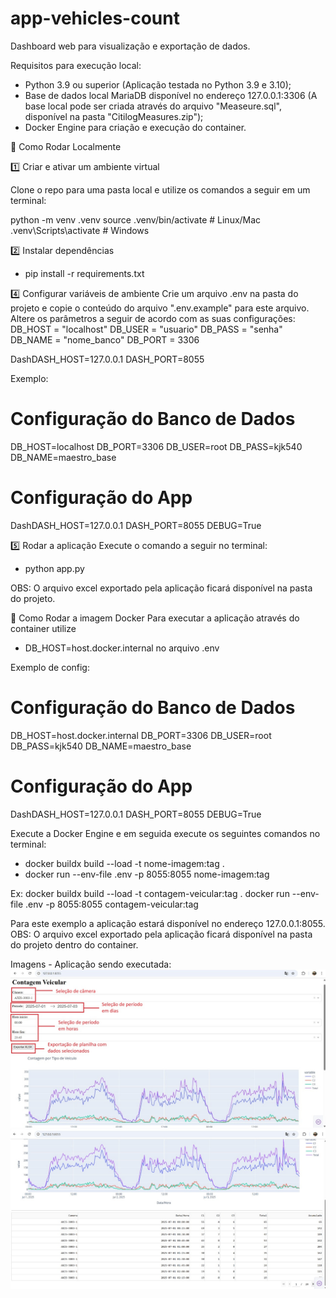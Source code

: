 # app-vehicles-count
Dashboard web para visualização e exportação de dados.

Requisitos para execução local:
- Python 3.9 ou superior (Aplicação testada no Python 3.9 e 3.10);
- Base de dados local MariaDB disponível no endereço 127.0.0.1:3306 (A base local pode ser criada através do arquivo "Measeure.sql", disponível na pasta "CitilogMeasures.zip");
- Docker Engine para criação e execução do container.


🚀 Como Rodar Localmente

1️⃣ Criar e ativar um ambiente virtual

Clone o repo para uma pasta local e utilize os comandos a seguir em um terminal:

python -m venv .venv
source .venv/bin/activate  # Linux/Mac
.venv\Scripts\activate     # Windows

2️⃣ Instalar dependências
- pip install -r requirements.txt

4️⃣ Configurar variáveis de ambiente
Crie um arquivo .env na pasta do projeto e copie o conteúdo do arquivo ".env.example" para este arquivo. Altere os parâmetros a seguir de acordo com as suas configurações:  
DB_HOST = "localhost"
DB_USER = "usuario"
DB_PASS = "senha"
DB_NAME = "nome_banco"
DB_PORT = 3306

DashDASH_HOST=127.0.0.1
DASH_PORT=8055

Exemplo:
# Configuração do Banco de Dados
DB_HOST=localhost
DB_PORT=3306
DB_USER=root
DB_PASS=kjk540
DB_NAME=maestro_base

# Configuração do App 
DashDASH_HOST=127.0.0.1
DASH_PORT=8055
DEBUG=True


5️⃣ Rodar a aplicação
Execute o comando a seguir no terminal:
- python app.py

OBS: O arquivo excel exportado pela aplicação ficará disponível na pasta do projeto.



🚀 Como Rodar a imagem Docker
Para executar a aplicação através do container utilize 
- DB_HOST=host.docker.internal no arquivo .env

Exemplo de config:

# Configuração do Banco de Dados
DB_HOST=host.docker.internal
DB_PORT=3306
DB_USER=root
DB_PASS=kjk540
DB_NAME=maestro_base

# Configuração do App 
DashDASH_HOST=127.0.0.1
DASH_PORT=8055
DEBUG=True

Execute a Docker Engine e em seguida execute os seguintes comandos no terminal:

- docker buildx build --load -t nome-imagem:tag .
- docker run --env-file .env -p 8055:8055 nome-imagem:tag

Ex: 
docker buildx build --load -t contagem-veicular:tag .
docker run --env-file .env -p 8055:8055 contagem-veicular:tag

Para este exemplo a aplicação estará disponível no endereço 127.0.0.1:8055.
OBS: O arquivo excel exportado pela aplicação ficará disponível na pasta do projeto dentro do container.

Imagens - Aplicação sendo executada:
![alt text](images-app/app1.jpg)
![alt text](images-app/app2.jpg)

